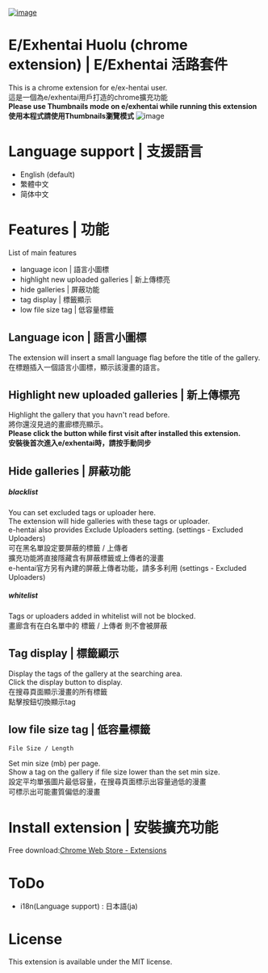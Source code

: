 [![image](https://github.com/chuang861012/exhentai-huolu-chrome_extension/blob/master/md_res/LOGO.png)](https://chrome.google.com/webstore/detail/eexhentai-huolu-tools/kjciejplcemabaonmonjjjbloofpeena)
# E/Exhentai Huolu (chrome extension) | E/Exhentai 活路套件
This is a chrome extension for e/ex-hentai user.   
這是一個為e/exhentai用戶打造的chrome擴充功能   
**Please use Thumbnails mode on e/exhentai while running this extension**   
**使用本程式請使用Thumbnails瀏覽模式**
![image](https://github.com/chuang861012/exhentai-huolu-chrome_extension/blob/master/md_res/demo.gif)
# Language support | 支援語言
- English (default)
- 繁體中文
- 简体中文
# Features | 功能
List of main features
- language icon | 語言小圖標
- highlight new uploaded galleries | 新上傳標亮
- hide galleries | 屏蔽功能
- tag display | 標籤顯示
- low file size tag | 低容量標籤
## Language icon | 語言小圖標
The extension will insert a small language flag before the title of the gallery.   
在標題插入一個語言小圖標，顯示該漫畫的語言。
## Highlight new uploaded galleries | 新上傳標亮
Highlight the gallery that you havn't read before.   
將你還沒見過的畫廊標亮顯示。   
**Please click the button while first visit after installed this extension.**   
**安裝後首次進入e/exhentai時，請按手動同步**
## Hide galleries | 屏蔽功能
##### blacklist
You can set excluded tags or uploader here.   
The extension will hide galleries with these tags or uploader.   
e-hentai also provides Exclude Uploaders setting. (settings - Excluded Uploaders)   
可在黑名單設定要屏蔽的標籤 / 上傳者   
擴充功能將直接隱藏含有屏蔽標籤或上傳者的漫畫   
e-hentai官方另有內建的屏蔽上傳者功能，請多多利用 (settings - Excluded Uploaders)
##### whitelist
Tags or uploaders added in whitelist will not be blocked.    
畫廊含有在白名單中的 標籤 / 上傳者 則不會被屏蔽
## Tag display | 標籤顯示
Display the tags of the gallery at the searching area.   
Click the display button to display.  
在搜尋頁面顯示漫畫的所有標籤   
點擊按鈕切換顯示tag
## low file size tag | 低容量標籤
    File Size / Length
Set min size (mb) per page.  
Show a tag on the gallery if file size lower than the set min size.  
設定平均單張圖片最低容量，在搜尋頁面標示出容量過低的漫畫  
可標示出可能畫質偏低的漫畫

# Install extension | 安裝擴充功能
Free download:[Chrome Web Store - Extensions](https://chrome.google.com/webstore/detail/eexhentai%E6%B4%BB%E8%B7%AF%E5%A5%97%E4%BB%B6%E6%96%B0%E4%B8%8A%E5%82%B3%E6%A8%99%E4%BA%AE%E3%80%81tags%E9%A0%90%E8%A6%BD/kjciejplcemabaonmonjjjbloofpeena)
# ToDo
- i18n(Language support) : 日本語(ja)
# License
This extension is available under the MIT license.
